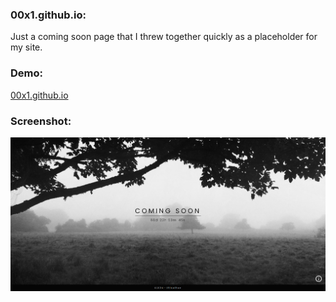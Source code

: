 ### 00x1.github.io:
Just a coming soon page that I threw together quickly as a placeholder for my site.

### Demo:
<a href="https://00x1.github.io">00x1.github.io</a>

### Screenshot:
![Screenshot of my Coming Soon Page](./assets/img/coming-soon-page-screenshot.png "Screenshot of my Coming Soon Page")

